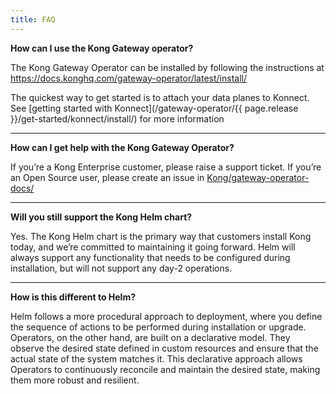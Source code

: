 ```yaml
---
title: FAQ
---
```


**How can I use the Kong Gateway operator?**

The Kong Gateway Operator can be installed by following the instructions at https://docs.konghq.com/gateway-operator/latest/install/

The quickest way to get started is to attach your data planes to Konnect. See [getting started with Konnect](/gateway-operator/{{ page.release }}/get-started/konnect/install/) for more information

---

**How can I get help with the Kong Gateway Operator?**

If you’re a Kong Enterprise customer, please raise a support ticket. If you’re an Open Source user, please create an issue in [Kong/gateway-operator-docs/](https://github.com/Kong/gateway-operator-docs/issues)

---

**Will you still support the Kong Helm chart?**

Yes. The Kong Helm chart is the primary way that customers install Kong today, and we’re committed to maintaining it going forward. Helm will always support any functionality that needs to be configured during installation, but will not support any day-2 operations.

---

**How is this different to Helm?**

Helm follows a more procedural approach to deployment, where you define the sequence of actions to be performed during installation or upgrade. Operators, on the other hand, are built on a declarative model. They observe the desired state defined in custom resources and ensure that the actual state of the system matches it. This declarative approach allows Operators to continuously reconcile and maintain the desired state, making them more robust and resilient.
